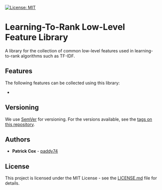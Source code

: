 [![License: MIT](https://img.shields.io/badge/License-MIT-yellow.svg)](https://opensource.org/licenses/MIT)

# Learning-To-Rank Low-Level Feature Library

A library for the collection of common low-level features used in learning-to-rank algorithms such as TF-IDF.

## Features

The following features can be collected using this library:

- 

## Versioning

We use [SemVer](http://semver.org/) for versioning. For the versions available, see the [tags on this repository](tags).

## Authors

- **Patrick Cox** - [paddy74](https://github.com/paddy74)

## License

This project is licensed under the MIT License - see the [LICENSE.md](LICENSE.md) file for details.
